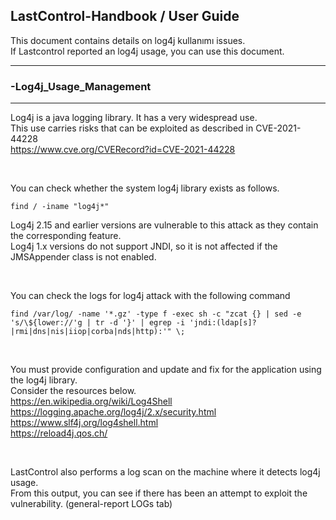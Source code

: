## LastControl-Handbook / User Guide
This document contains details on log4j kullanımı issues.<br>
If Lastcontrol reported an log4j usage, you can use this document.

---
### -Log4j_Usage_Management
---
Log4j is a java logging library. It has a very widespread use. <br>
This use carries risks that can be exploited as described in CVE-2021-44228 <br>
https://www.cve.org/CVERecord?id=CVE-2021-44228

<br>

You can check whether the system log4j library exists as follows.<br>
```
find / -iname "log4j*"
```

Log4j 2.15 and earlier versions are vulnerable to this attack as they contain the corresponding feature. <br>
Log4j 1.x versions do not support JNDI, so it is not affected if the JMSAppender class is not enabled. <br>

<br>

You can check the logs for log4j attack with the following command <br>

```
find /var/log/ -name '*.gz' -type f -exec sh -c "zcat {} | sed -e 's/\${lower://'g | tr -d '}' | egrep -i 'jndi:(ldap[s]?|rmi|dns|nis|iiop|corba|nds|http):'" \;
```

<br>

You must provide configuration and update and fix for the application using the log4j library. <br>
Consider the resources below. <br>
https://en.wikipedia.org/wiki/Log4Shell<br>
https://logging.apache.org/log4j/2.x/security.html<br>
https://www.slf4j.org/log4shell.html<br>
https://reload4j.qos.ch/<br>

<br>

LastControl also performs a log scan on the machine where it detects log4j usage. <br>
From this output, you can see if there has been an attempt to exploit the vulnerability. (general-report LOGs tab) <br>
